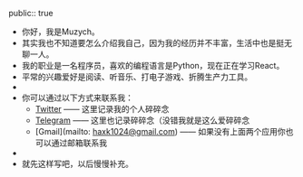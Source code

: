 public:: true

- 你好，我是Muzych。
- 其实我也不知道要怎么介绍我自己，因为我的经历并不丰富，生活中也是挺无聊一人。
- 我的职业是一名程序员，喜欢的编程语言是Python，现在正在学习React。
- 平常的兴趣爱好是阅读、听音乐、打电子游戏、折腾生产力工具。
-
- 你可以通过以下方式来联系我：
	- [Twitter](https://t.me/Muzy_ch) —— 这里记录我的个人碎碎念
	- [Telegram](https://t.me/Muzy_ch) —— 这里也记录碎碎念（没错我就是这么爱碎碎念
	- [Gmail](mailto: haxk1024@gmail.com) —— 如果没有上面两个应用你也可以通过邮箱联系我
-
- 就先这样写吧，以后慢慢补充。